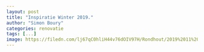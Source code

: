 ```yaml
---
layout: post
title: "Inspiratie Winter 2019."
author: "Simon Boury"
categories: renovatie
tags: [...]
image: https://filedn.com/lj67qC0hliH44v76dOIV97H/Rondhout/2019%2011%20Black%20Larch/Black-larch-1.jpg
---
```

<a data-pin-do="embedBoard" data-pin-lang="nl" data-pin-board-width="600" data-pin-scale-height="400" data-pin-scale-width="150" href="https://www.pinterest.com/simonboury/rondhout-winter-2019/"></a>
